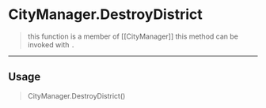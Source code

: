 # CityManager.DestroyDistrict
> this function is a member of [[CityManager]]
> this method can be invoked with `.`
-----
## Usage
> CityManager.DestroyDistrict()
